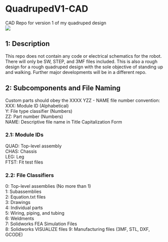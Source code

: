 # QuadrupedV1-CAD
CAD Repo for version 1 of my quadruped design  
![](https://camo.githubusercontent.com/4e18cf9e868800e5d45909f6e0b3d26a0cf1d6e8d6266fb9230b8f7b6ce6e431/68747470733a2f2f63646e2e646973636f72646170702e636f6d2f6174746163686d656e74732f313031343239393830353238353130353639362f313330333236373532323239363032353132382f494d475f303738352e6a70673f65783d36373266313637362669733d363732646334663626686d3d6135333634326264633939373432353061306535373761643937663039386565353638623930633661353165386139303866313039346665633839316363626326)

## 1: Description
This repo does not contain any code or electrical schematics for the robot. There will only be SW, STEP, and 3MF files included. This is also a rough design for a rough quadruped design with the sole objective of standing up and walking. Further major developments will be in a different repo.

## 2: Subcomponents and File Naming
Custom parts should obey the XXXX YZZ - NAME file number convention:  
XXX: Module ID (Alphabetical)  
Y: File type classifier (Numbers)  
ZZ: Part number (Numbers)  
NAME: Descriptive file name in Title Capitalization Form  

### 2.1: Module IDs
QUAD: Top-level assembly  
CHAS: Chassis  
LEG: Leg  
FTST: Fit test files  

### 2.2: File Classifiers
0: Top-level assemblies (No more than 1)  
1: Subassemblies  
2: Equation.txt files  
3: Drawings  
4: Individual parts  
5: Wiring, piping, and tubing  
6: Weldments  
7: Solidworks FEA Simulation Files  
8: Solidworks VISUALIZE files
9: Manufacturing files (3MF, STL, DXF, GCODE)  
